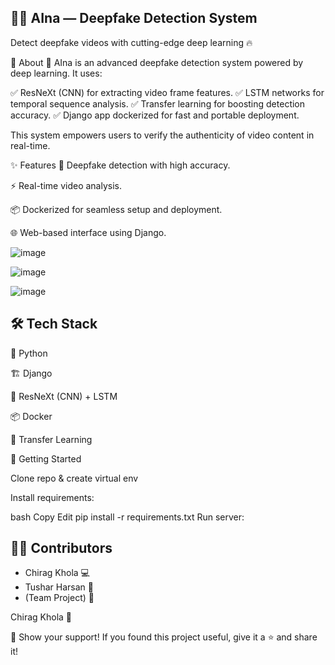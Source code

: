 ## 🧠✨ AIna — Deepfake Detection System
Detect deepfake videos with cutting-edge deep learning 🔥




🚀 About
🎥 AIna is an advanced deepfake detection system powered by deep learning.
It uses:

✅ ResNeXt (CNN) for extracting video frame features.
✅ LSTM networks for temporal sequence analysis.
✅ Transfer learning for boosting detection accuracy.
✅ Django app dockerized for fast and portable deployment.

This system empowers users to verify the authenticity of video content in real-time.

✨ Features
🎯 Deepfake detection with high accuracy.

⚡ Real-time video analysis.

📦 Dockerized for seamless setup and deployment.

🌐 Web-based interface using Django.

![image](https://github.com/user-attachments/assets/c985a241-0d5b-4954-8b03-bb48fa40f7f9)

![image](https://github.com/user-attachments/assets/06db597c-48b2-4bdd-a617-988a592b41bd)

![image](https://github.com/user-attachments/assets/e3a48d7c-5ea1-49c3-9b22-430e9b2b1ede)





## 🛠️ Tech Stack
🐍 Python

🏗️ Django

🧠 ResNeXt (CNN) + LSTM

📦 Docker

🔗 Transfer Learning

🚀 Getting Started

Clone repo & create virtual env

Install requirements:

bash
Copy
Edit
pip install -r requirements.txt
Run server:


## 👨‍💻 Contributors

- Chirag Khola 💻  
- Tushar Harsan 🌟  
- (Team Project) 🎯

Chirag Khola 🌟


🌟 Show your support!
If you found this project useful, give it a ⭐ and share it!

